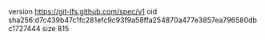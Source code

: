 version https://git-lfs.github.com/spec/v1
oid sha256:d7c439b47c1fc281efc9c93f9a58ffa254870a477e3857ea796580dbc1727444
size 815
